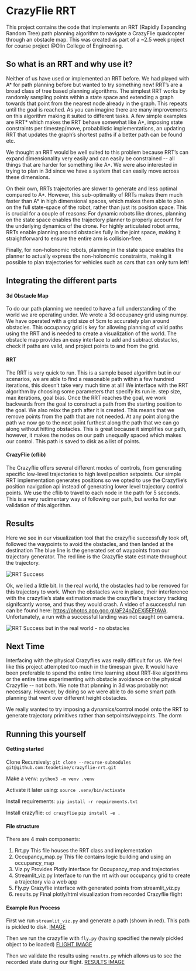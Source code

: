 # CrazyFlie RRT

This project contains the code that implements an RRT (Rapidly Expanding Random Tree) path planning algorithm to navigate a CrazyFlie quadcopter through an obstacle map. This was created as part of a ~2.5 week project for course project @Olin College of Engineering.

## So what is an RRT and why use it?
Neither of us have used or implemented an RRT before. We had played with A* for path planning before but wanted to try something new! RRT’s are a broad class of tree based planning algorithms. The simplest RRT works by randomly sampling points within a state space and extending a graph towards that point from the nearest node already in the graph. This repeats until the goal is reached. As you can imagine there are many improvements on this algorithm making it suited to different tasks. A few simple examples are RRT* which makes the RRT behave somewhat like A*, imposing state constraints per timestep/move, probabilistic implementations,  an updating RRT that updates the graph’s shortest paths if a better path can be found etc. 

We thought an RRT would be well suited to this problem because RRT’s can expand dimensionality very easily and can easily be constrained -- all things that are harder for something like A*. We were also interested in trying to plan in 3d since we have a system that can easily move across these dimensions. 

On their own, RRTs trajectories are slower to generate and less optimal compared to A*. However, this sub-optimality of RRTs makes them much faster than A* in high dimensional spaces, which makes them able to plan on the full state-space of the robot, rather than just its position space. This is crucial for a couple of reasons:
For dynamic robots like drones, planning on the state space enables the trajectory planner to properly account for the underlying dynamics of the drone. 
For highly articulated robot arms, RRTs enable planning around obstacles fully in the joint space, making it straightforward to ensure the entire arm is collision-free.

Finally, for non-holonomic robots, planning in the state space enables the planner to actually express the non-holonomic constraints, making it possible to plan trajectories for vehicles such as cars that can only turn left!

## Integrating the different parts
#### 3d Obstacle Map
To do our path planning we needed to have a full understanding of the world we are operating under. We wrote a 3d occupancy grid using numpy. We have operated with a grid size of 5cm to accurately plan around obstacles. This occupancy grid is key for allowing planning of valid paths using the RRT and is needed to create a visualization of the world. The obstacle map provides an easy interface to add and subtract obstacles, check if paths are valid, and project points to and from the grid. 

#### RRT
The RRT is very quick to run. This is a sample based algorithm but in our scenarios, we are able to find a reasonable path within a few hundred iterations, this doesn’t take very much time at all! We interface with the RRT algorithm by choosing some parameters that specify its run ie. step size, max iterations, goal bias. Once the RRT reaches the goal, we work backwards from the goal to construct a path from the starting position to the goal. We also relax the path after it is created. This means that we remove points from the path that are not needed. At any point along the path we now go to the next point furthest along the path that we can go along without hitting obstacles. This is great because it simplifies our path, however, it makes the nodes on our path unequally spaced which makes our control. This path is saved to disk as a list of points.

#### CrazyFlie (cflib)
The Crazyflie offers several different modes of controls, from generating specific low-level trajectories to high level position setpoints. Our simple RRT implementation generates positions so we opted to use the Crazyflie’s position navigation api instead of generating lower level trajectory control points. We use the cflib to travel to each node in the path for 5 seconds. This is a very rudimentary way of following our path, but works for our validation of this algorithm.

## Results
Here we see in our visualization tool that the crazyflie successfully took off, followed the waypoints to avoid the obstacles, and then landed at the destination The blue line is the generated set of waypoints from our trajectory generator. The red line is the Crazyflie state estimate throughout the trajectory. 

![RRT Success](https://media.discordapp.net/attachments/421939066930462723/1079883278414262302/image.png?width=709&height=468)

Ok, we lied a little bit. In the real world, the obstacles had to be removed for this trajectory to work. When the obstacles were in place, their interference with the crazyflie’s state estimation made the crazyflie's trajectory tracking signifcantly worse, and thus they would crash. A video of a successful run can be found here: https://photos.app.goo.gl/aF24oZpEXj5EFtAVA. Unfortunately, a run with a successful landing was not caught on camera.

![RRT Success but in the real world - no obstacles](https://cdn.discordapp.com/attachments/421939066930462723/1079888950497378455/image.png)



## Next Time
Interfacing with the physical Crazyflies was really difficult for us. We feel like this project attempted too much in the timespan give. It would have been preferable to spend the entire time learning about RRT-like algorithms or the entire time experimenting with obstacle avoidance on the physical Crazyflie -- not both. We note that planning in 3d was probably not necessary. However, by doing so we were able to do some smart path planning that went over different height obstacles. 

We really wanted to try imposing a dynamics/control model onto the RRT to generate trajectory primitives rather than setpoints/waypoints. The dorm 

## Running this yourself

#### Getting started
Clone Recursively:
`git clone --recurse-submodules git@github.com:teadetime/crazyflie-rrt.git`

Make a venv:
`python3 -m venv .venv`

Activate it later using:
`source .venv/bin/activate`

Install requirements:
`pip install -r requirements.txt`

Install crazyflie:
`cd crazyflie`
`pip install -e .`

#### File structure
There are 4 main components:
1. Rrt.py
	This file houses the RRT class and implementation
2. Occupancy_map.py
	This file contains logic building and using an occupancy_map
3. Viz.py
	Provides Plotly interface for Occupancy_map and trajectories
4. Streamlit_viz.py
	Interface to run the rrt with our occupancy grid to create a trajectory via a web app
5. Fly.py
	Crazyflie interface with generated points from streamlit_viz.py
6. results.py
Final plotly/html visualization from recorded Crazyflie flight

#### Example Run Process
First we run `streamlit_viz.py` and generate a path (shown in red). This path is pickled to disk.
[IMAGE]()

Then we run the crazyflie with `fly.py` (having specified the newly pickled object to be loaded)
[FLIGHT IMAGE]()

Then we validate the results using `results.py` which allows us to see the recorded state during our flight.
[RESULTS IMAGE]()
